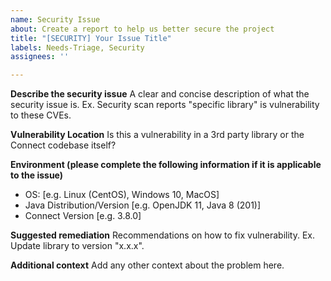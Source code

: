 ```yaml
---
name: Security Issue
about: Create a report to help us better secure the project
title: "[SECURITY] Your Issue Title"
labels: Needs-Triage, Security
assignees: ''

---
```


**Describe the security issue**
A clear and concise description of what the security issue is. Ex. Security scan reports "specific library" is vulnerability to these CVEs.

**Vulnerability Location**
Is this a vulnerability in a 3rd party library or the Connect codebase itself?

**Environment (please complete the following information if it is applicable to the issue)**
 - OS: [e.g. Linux (CentOS), Windows 10, MacOS]
 - Java Distribution/Version [e.g. OpenJDK 11, Java 8 (201)]
 - Connect Version [e.g. 3.8.0]

**Suggested remediation**
Recommendations on how to fix vulnerability. Ex. Update library to version "x.x.x".

**Additional context**
Add any other context about the problem here.
